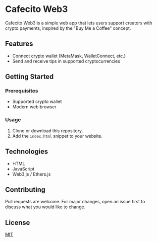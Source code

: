 # Cafecito Web3

Cafecito Web3 is a simple web app that lets users support creators with crypto payments, inspired by the "Buy Me a Coffee" concept.

## Features

- Connect crypto wallet (MetaMask, WalletConnect, etc.)
- Send and receive tips in supported cryptocurrencies

## Getting Started

### Prerequisites

- Supported crypto wallet
- Modern web browser

### Usage

1. Clone or download this repository.
2. Add the `index.html` snippet to your website.

## Technologies

- HTML
- JavaScript
- Web3.js / Ethers.js

## Contributing

Pull requests are welcome. For major changes, open an issue first to discuss what you would like to change.

## License

[MIT](LICENSE)
